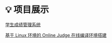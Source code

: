 # :bulb: 项目展示 

[学生成绩管理系统](<https://github.com/Shiny-Man/technology_files/tree/master/students>)

[基于 Linux 环境的 Online Judge 在线编译环境搭建 ](<https://github.com/Shiny-Man/oj_server/tree/master/__oj_documents>)
